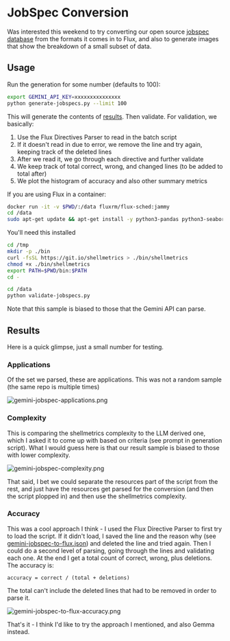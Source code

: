 # JobSpec Conversion

Was interested this weekend to try converting our open source [jobspec database](https://github.com/converged-computing/jobspec-database) from the formats it comes in to Flux, and also to generate images that show the breakdown of a small subset of data.

## Usage

Run the generation for some number (defaults to 100):

```bash
export GEMINI_API_KEY=xxxxxxxxxxxxxxx
python generate-jobspecs.py --limit 100
```

This will generate the contents of [results](results). Then validate. For validation, we basically:

1. Use the Flux Directives Parser to read in the batch script
2. If it doesn't read in due to error, we remove the line and try again, keeping track of the deleted lines
3. After we read it, we go through each directive and further validate
4. We keep track of total correct, wrong, and changed lines (to be added to total after)
5. We plot the histogram of accuracy and also other summary metrics

If you are using Flux in a container:

```bash
docker run -it -v $PWD/:/data fluxrm/flux-sched:jammy
cd /data
sudo apt-get update && apt-get install -y python3-pandas python3-seaborn
```
You'll need this installed

```bash
cd /tmp
mkdir -p ./bin
curl -fsSL https://git.io/shellmetrics > ./bin/shellmetrics
chmod +x ./bin/shellmetrics
export PATH=$PWD/bin:$PATH
cd -
```

```bash
cd /data
python validate-jobspecs.py
```

Note that this sample is biased to those that the Gemini API can parse.

## Results

Here is a quick glimpse, just a small number for testing.

### Applications

Of the set we parsed, these are applications. This was not a random sample (the same repo is multiple times)

![gemini-jobspec-applications.png](gemini-jobspec-applications.png)

### Complexity

This is comparing the shellmetrics complexity to the LLM derived one, which I asked it to come up with based on criteria (see prompt in generation script). What I would guess here is that our result sample is biased to those with lower complexity.

![gemini-jobspec-complexity.png](gemini-jobspec-applications.png)

That said, I bet we could separate the resources part of the script from the rest, and just have the resources get parsed for the conversion (and then the script plopped in) and then use the shellmetrics complexity.

### Accuracy

This was a cool approach I think - I used the Flux Directive Parser to first try to load the script. If it didn't load, I saved the line and the reason why (see [gemini-jobspec-to-flux.json](gemini-jobspec-to-flux.json)) and deleted the line and tried again. Then I could do a second level of parsing, going through the lines and validating each one. At the end I get a total count of correct, wrong, plus deletions. The accuracy is:

```console
accuracy = correct / (total + deletions)
```

The total can't include the deleted lines that had to be removed in order to parse it.

![gemini-jobspec-to-flux-accuracy.png](gemini-jobspec-to-flux-accuracy.png)

That's it - I think I'd like to try the approach I mentioned, and also Gemma instead.
